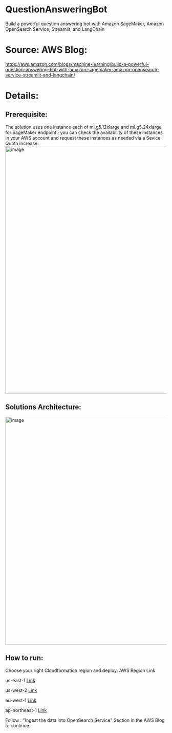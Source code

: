 # QuestionAnsweringBot
Build a powerful question answering bot with Amazon SageMaker, Amazon OpenSearch Service, Streamlit, and LangChain

# Source: AWS Blog: 
https://aws.amazon.com/blogs/machine-learning/build-a-powerful-question-answering-bot-with-amazon-sagemaker-amazon-opensearch-service-streamlit-and-langchain/

# Details:
## Prerequisite: 
The solution uses one instance each of ml.g5.12xlarge and ml.g5.24xlarge for SageMaker endpoint ; you can check the availability of these instances in your AWS account and request these instances as needed via a Sevice Quota increase.
<img width="772" alt="image" src="https://github.com/ConstantSun/QuestionAnsweringBot/assets/26327367/fd02e7fa-b829-4d26-b749-0c8a4d73c8f5">

## Solutions Architecture: 
<img width="710" alt="image" src="https://github.com/ConstantSun/QuestionAnsweringBot/assets/26327367/be8bf42c-32b5-4499-9c1a-b8c2a2d6be4a">

## How to run:
Choose your right Cloudformation region and deploy:
AWS Region 	Link


us-east-1   [Link](https://console.aws.amazon.com/cloudformation/home?region=us-east-1#/stacks/new?stackName=llm-apps-blog-rag&templateURL=https://aws-blogs-artifacts-public.s3.amazonaws.com/artifacts/ML-14328/template.yml)


us-west-2 	[Link](https://console.aws.amazon.com/cloudformation/home?region=us-west-2#/stacks/new?stackName=llm-apps-blog-rag&templateURL=https://aws-blogs-artifacts-public.s3.amazonaws.com/artifacts/ML-14328/template.yml)


eu-west-1 	[Link](https://console.aws.amazon.com/cloudformation/home?region=eu-west-1#/stacks/new?stackName=llm-apps-blog-rag&templateURL=https://aws-blogs-artifacts-public.s3.amazonaws.com/artifacts/ML-14328/template.yml)


ap-northeast-1 	[Link](https://console.aws.amazon.com/cloudformation/home?region=ap-northeast-1#/stacks/new?stackName=llm-apps-blog-rag&templateURL=https://aws-blogs-artifacts-public.s3.amazonaws.com/artifacts/ML-14328/template.yml)

Follow : "Ingest the data into OpenSearch Service" Section in the AWS Blog to continue.
